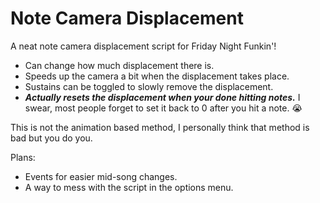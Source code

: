 # Note Camera Displacement
A neat note camera displacement script for Friday Night Funkin'!
* Can change how much displacement there is.
* Speeds up the camera a bit when the displacement takes place.
* Sustains can be toggled to slowly remove the displacement.
* ***Actually resets the displacement when your done hitting notes.*** I swear, most people forget to set it back to 0 after you hit a note. 😭

This is not the animation based method, I personally think that method is bad but you do you.

Plans:
* Events for easier mid-song changes.
* A way to mess with the script in the options menu.
